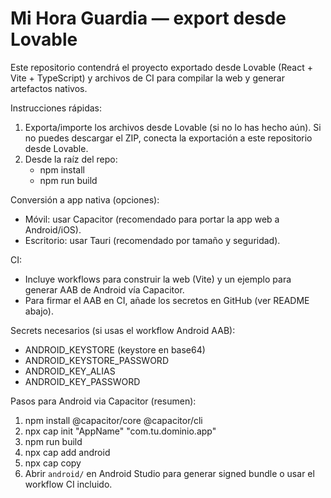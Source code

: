 # Mi Hora Guardia — export desde Lovable

Este repositorio contendrá el proyecto exportado desde Lovable (React + Vite + TypeScript) y archivos de CI para compilar la web y generar artefactos nativos.

Instrucciones rápidas:
1. Exporta/importe los archivos desde Lovable (si no lo has hecho aún). Si no puedes descargar el ZIP, conecta la exportación a este repositorio desde Lovable.
2. Desde la raíz del repo:
   - npm install
   - npm run build

Conversión a app nativa (opciones):
- Móvil: usar Capacitor (recomendado para portar la app web a Android/iOS).
- Escritorio: usar Tauri (recomendado por tamaño y seguridad).

CI:
- Incluye workflows para construir la web (Vite) y un ejemplo para generar AAB de Android vía Capacitor.
- Para firmar el AAB en CI, añade los secretos en GitHub (ver README abajo).

Secrets necesarios (si usas el workflow Android AAB):
- ANDROID_KEYSTORE (keystore en base64)
- ANDROID_KEYSTORE_PASSWORD
- ANDROID_KEY_ALIAS
- ANDROID_KEY_PASSWORD

Pasos para Android via Capacitor (resumen):
1. npm install @capacitor/core @capacitor/cli
2. npx cap init "AppName" "com.tu.dominio.app"
3. npm run build
4. npx cap add android
5. npx cap copy
6. Abrir `android/` en Android Studio para generar signed bundle o usar el workflow CI incluido.